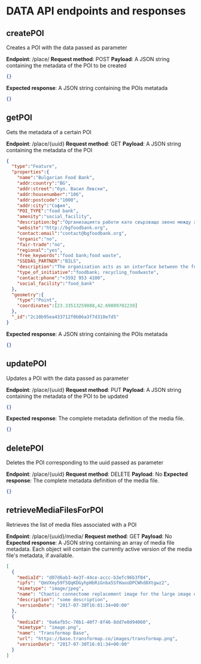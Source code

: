 # DATA API endpoints and responses

## createPOI

Creates a POI with the data passed as parameter

**Endpoint**: /place/
**Request method**: POST
**Payload**: A JSON string containing the metadata of the POI to be created

```json
{}
```

**Expected response**: A JSON string containing the POIs metatada

```json
{}
```

## getPOI

Gets the metadata of a certain POI

**Endpoint**: /place/{uuid}
**Request method**: GET
**Payload**: A JSON string containing the metadata of the POI

```json
{
  "type":"Feature",
  "properties":{
    "name":"Bulgarian Food Bank",
    "addr:country":"BG",
    "addr:street":"бул. Васил Левски",
    "addr:housenumber":"106",
    "addr:postcode":"1000",
    "addr:city":"София",
    "POI_TYPE":"food bank",
    "amenity":"social_facility",
    "description:bg":"Организацията работи като свързващо звено между хранителната индустрия и социалните организации, за да увеличи многократно достъпа до хранително подпомагане в България. Тя създава системи за сигурност и контрол на храните, които постъпват като дарения.",
    "website":"http://bgfoodbank.org",
    "contact:email":"contact@bgfoodbank.org",
    "organic":"no",
    "fair-trade":"no",
    "regional":"yes",
    "free_keywords":"food bank;food waste",
    "SSEDAS_PARTNER":"BILS",
    "description":"The organisation acts as an interface between the food industry and social welfare organisations to increase access to food aid in Bulgaria. It sets up routines for guaranteeing that donated food is safe and properly managed.",
    "type_of_initiative":"foodbank; recycling_foodwaste",
    "contact:phone":"+3592 953 4100",
    "social_facility":"food_bank"
  },
  "geometry":{
    "type":"Point",
    "coordinates":[23.33513259888,42.69809702239]
  },
  "_id":"2c10b95ea433712f0b06a3f7d310e7d5"
}
```

**Expected response**: A JSON string containing the POIs metatada

```json
{}
```

## updatePOI

Updates a POI with the data passed as parameter

**Endpoint**: /place/{uuid}
**Request method**: PUT
**Payload**: A JSON string containing the metadata of the POI to be updated

```json
{}
```

**Expected response**: The complete metadata definition of the media file.

```json
{}
```

## deletePOI

Deletes the POI corresponding to the uuid passed as parameter

**Endpoint**: /place/{uuid}
**Request method**: DELETE
**Payload**: No
**Expected response**: The complete metadata definition of the media file.

```json
{}
```

## retrieveMediaFilesForPOI

Retrieves the list of media files associated with a POI

**Endpoint**: /place/{uuid}/media/
**Request method**: GET
**Payload**: No
**Expected response**: A JSON string containing an array of media file metadata. Each object will contain the currently active version of the media file's metadata, if available.

```json
[
  {
    "mediaId": "d07d6ab3-4e3f-44ce-accc-b3efc96b3f04",
    "ipfs": "QmVXmy59f5QqKDGyhpHbRiGnba5SfHaooDPCWhd8Xtgwz2",
    "mimetype": "image/jpeg",
    "name": "Chaotic connectome replacement image for the large image on the main screen",
    "description": "some description",
    "versionDate": "2017-07-30T16:01:34+00:00"
  },
  {
    "mediaId": "0a6afb5c-70b1-40f7-8f46-8dd7e0d94060",
    "mimetype": "image.png",
    "name": "Transformap Base",
    "url": "https://base.transformap.co/images/transformap.png",
    "versionDate": "2017-07-30T16:01:34+00:00"
  }
]
```
